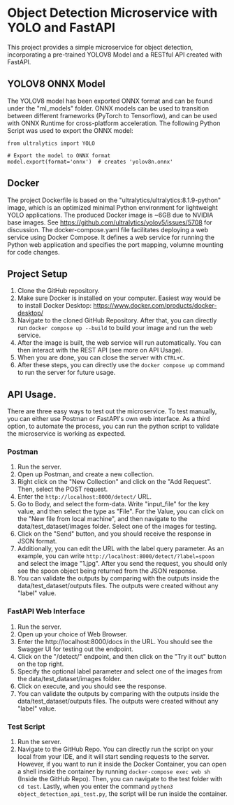 # Object Detection Microservice with YOLO and FastAPI
This project provides a simple microservice for object detection, incorporating a pre-trained YOLOV8 Model and a RESTful API created with FastAPI. 

## YOLOV8 ONNX Model
The YOLOV8 model has been exported ONNX format and can be found under the "ml_models" folder. ONNX models can be used to transition between different frameworks (PyTorch to Tensorflow), and can be used with ONNX Runtime for cross-platform acceleration. The following Python Script was used to export the ONNX model:

```
from ultralytics import YOLO

# Export the model to ONNX format
model.export(format='onnx')  # creates 'yolov8n.onnx'
```

## Docker 
The project Dockerfile is based on the "ultralytics/ultralytics:8.1.9-python" image, which is an optimized minimal Python environment for lightweight YOLO applications. The produced Docker image is ~6GB due to NVIDIA base images. See https://github.com/ultralytics/yolov5/issues/5708 for discussion. The docker-compose.yaml file facilitates deploying a web service using Docker Compose. It defines a web service for running the Python web application and specifies the port mapping, volumne mounting for code changes.

## Project Setup
1. Clone the GitHub repository.
2. Make sure Docker is installed on your computer. Easiest way would be to install Docker Desktop: https://www.docker.com/products/docker-desktop/
3. Navigate to the cloned GitHub Repository. After that, you can directly run ```docker compose up --build``` to build your image and run the web service. 
4. After the image is built, the web service will run automatically. You can then interact with the REST API (see more on API Usage). 
5. When you are done, you can close the server with ```CTRL+C```.
6. After these steps, you can directly use the ```docker compose up``` command to run the server for future usage.

## API Usage.
There are three easy ways to test out the microservice. To test manually, you can either use Postman or FastAPI's own web interface. As a third option, to automate the process, you can run the python script to validate the microservice is working as expected.

### Postman
1. Run the server.
2. Open up Postman, and create a new collection.
3. Right click on the "New Collection" and click on the "Add Request". Then, select the POST request.
4. Enter the ```http://localhost:8000/detect/``` URL.
5. Go to Body, and select the form-data. Write "input_file" for the key value, and then select the type as "File". For the Value, you can click on the "New file from local machine", and then navigate to the data/test_dataset/images folder. Select one of the images for testing.
6. Click on the "Send" button, and you should receive the response in JSON format.
7. Additionally, you can edit the URL with the label query parameter. As an example, you can write ```http://localhost:8000/detect/?label=spoon ``` and select the image "1.jpg". After you send the request, you should only see the spoon object being returned from the JSON response.
8. You can validate the outputs by comparing with the outputs inside the data/test_dataset/outputs files. The outputs were created without any "label" value.

### FastAPI Web Interface 
1. Run the server.
2. Open up your choice of Web Browser.
3. Enter the http://localhost:8000/docs in the URL. You should see the Swagger UI for testing out the endpoint.
4. Click on the "/detect/" endpoint, and then click on the "Try it out" button on the top right.
5. Specify the optional label parameter and select one of the images from the data/test_dataset/images folder.
6. Click on execute, and you should see the response.
7. You can validate the outputs by comparing with the outputs inside the data/test_dataset/outputs files. The outputs were created without any "label" value.

### Test Script
1. Run the server.
2. Navigate to the GitHub Repo. You can directly run the script on your local from your IDE, and it will start sending requests to the server. However, if you want to run it inside the Docker Container, you can open a shell inside the container by running ```docker-compose exec web sh``` (Inside the GitHub Repo). Then, you can navigate to the test folder with ```cd test```. Lastly, when you enter the command ```python3 object_detection_api_test.py```, the script will be run inside the container.
